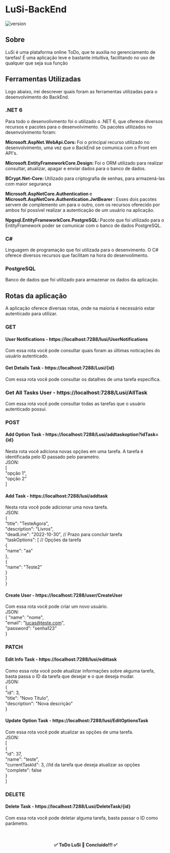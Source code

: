 # LuSi-BackEnd
![version]( https://img.shields.io/badge/version-1.0.0-Green)

## Sobre
LuSi é uma plataforma online ToDo, que te auxilia no gerenciamento de tarefas! É uma aplicação leve e bastante intuitiva, facilitando no uso de qualquer
que seja sua função
<br>

## Ferramentas Utilizadas
Logo abaixo, irei descrever quais foram as ferramentas utilizadas para o desenvolvimento do BackEnd.<br>

### .NET 6
Para todo o desenvolivmento foi o utilizado o .NET 6, que oferece diversos recursos e pacotes para o desenvolvimento. Os pacotes utilizados no desenvolvimento
foram: <br> 

<b> Microsoft.AspNet.WebApi.Cors: </b> Foi o principal recurso utilizado no desenvolvimento, uma vez que o BackEnd se comunica com o Front em API's. <br>

<b> Microsoft.EntityFrameworkCore.Design: </b> Foi o ORM utilizado para realizar consultar, atualizar, apagar e enviar dados para o banco de dados. <br>  

<b> BCrypt.Net-Core: </b> Utilizado para criptografia de senhas, para armazená-las com maior segurança <br>

<b> Microsoft.AspNetCore.Authentication </b> e <b> Microsoft.AspNetCore.Authentication.JwtBearer </b>: Esses dois pacotes servem de complemento um para
o outro, com os recursos oferecido por ambos foi possível realizar a autenticação de um usuário na aplicação.<br>

<b> Npgsql.EntityFrameworkCore.PostgreSQL: </b> Pacote que foi utilizado para o EntityFramework poder se comunicar com o banco de dados PostgreSQL. <br>

### C#
Linguagem de programação que foi utilizada para o desenvimento. O C# oferece diversos recursos que facilitam na hora do desenvolimento.<br>

### PostgreSQL
Banco de dados que foi utilizado para armazenar os dados da aplicação.<br>

## Rotas da aplicação
A aplicação oferece diversas rotas, onde na maioria é necessário estar autenticado para utilizar.<br>

### GET
#### User Notifications - https://localhost:7288/lusi/UserNotifications
Com essa rota você pode consultar quais foram as últimas noticações do usuário autenticado.<br>

#### Get Details Task - https://localhost:7288/Lusi/{id}
Com essa rota você pode consultar os datalhes de uma tarefa específica.<br>

### Get All Tasks User - https://localhost:7288/Lusi/AllTask
Com essa rota você pode consultar todas as tarefas que o usuário autenticado possui.<br>

### POST
#### Add Option Task - https://localhost:7288/Lusi/addtaskoption?idTask={id}
Nesta rota você adiciona novas opções em uma tarefa. A tarefa é identificada pelo ID passado pelo parametro.<br>
JSON:<br>
[<br>
   "opção 1",<br>
   "opção 2"<br>
]<br>

#### Add Task  - https://localhost:7288/lusi/addtask
Nesta rota você pode adicionar uma nova tarefa. <br>
JSON: <br>
{ <br>
  "title": "TesteAgora", <br>
  "description": "Livros", <br>
	"deadLine": "2022-10-30", // Prazo para concluir tarefa <br>
  "taskOptions": [ // Opções da tarefa <br>
    { <br>
      "name": "aa" <br>
    }, <br>
    { <br>
      "name": "Teste2" <br>
    } <br>
  ] <br>
} <br>

#### Create User - https://localhost:7288/user/CreateUser
Com essa rota você pode criar um novo usuário.<br>
JSON: <br>
{
    "name": "nome", <br>
    "email": "lucas@teste.com", <br>
    "password": "senha123" <br>
}

### PATCH
#### Edit Info Task - https://localhost:7288/lusi/edittask
Como essa rota você pode atualizar informações sobre akguma tarefa, basta passa o ID da tarefa que desejar e o que deseja mudar. <br>
JSON: <br>
{ <br>
  "id": 3, <br>
  "title": "Novo Titulo", <br>
  "description": "Nova descrição" <br>
} <br>

#### Update Option Task - https://localhost:7288/lusi/EditOptionsTask
Com essa rota você pode atualizar as opções de uma tarefa. <br>
JSON: <br>
[ <br>
  { <br>
    "id": 37, <br>
    "name": "teste", <br>
    "currentTaskId": 3, //Id da tarefa que deseja atualizar as opções <br>
    "complete": false <br>
  } <br>
 ] <br>
 
 ### DELETE
 #### Delete Task - https://localhost:7288/Lusi/DeleteTask/{id}
 Com essa rota você pode deletar alguma tarefa, basta passar o ID como parâmetro. <br>
 
<br>
<h4 align="center">
✅  ToDo LuSi 🚀 Concluído!!!  ✅
</h4>










